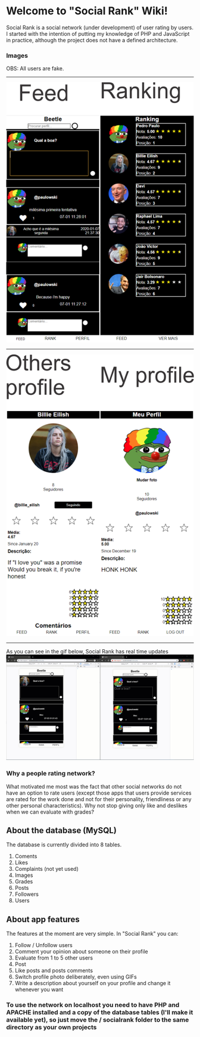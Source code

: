 # Welcome to "Social Rank" Wiki!
 
Social Rank is a social network (under development) of user rating by users. I started with the intention of putting my
knowledge of PHP and JavaScript in practice, although the project does not have a defined architecture.
### Images
OBS: All users are fake.
***
![FEED](https://raw.githubusercontent.com/pedropaulowski/socialrank/master/templates/feed-ranking.png)
***
![Meu Perfil](https://raw.githubusercontent.com/pedropaulowski/socialrank/master/templates/profiles.png)
***
As you can see in the gif below, Social Rank has real time updates
![Real time functions](https://github.com/pedropaulowski/socialrank/blob/master/templates/gifattrealtime.gif)

### Why a people rating network?

What motivated me most was the fact that other social networks do not have an option to rate users (except those apps that users provide services are rated for the work done and not for their personality, friendliness or any other personal characteristics). Why not stop giving only like and deslikes when we can evaluate with grades?

## About the database (MySQL)
   
The database is currently divided into 8 tables.
1. Coments
2. Likes
3. Complaints (not yet used)
4. Images
5. Grades
6. Posts
7. Followers
8. Users

## About app features


The features at the moment are very simple. In "Social Rank" you can:
1. Follow / Unfollow users
2. Comment your opinion about someone on their profile
3. Evaluate from 1 to 5 other users
4. Post
5. Like posts and posts comments
6. Switch profile photo deliberately, even using GIFs
7. Write a description about yourself on your profile and change it whenever you want


### To use the network on localhost you need to have PHP and APACHE installed and a copy of the database tables (I'll make it available yet), so just move the / socialrank folder to the same directory as your own projects

